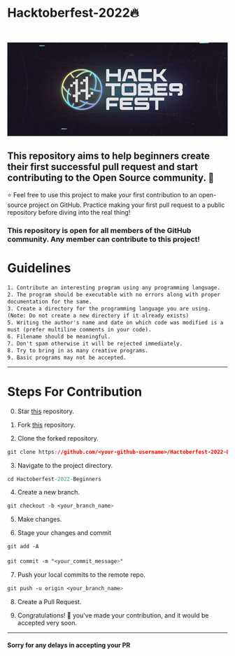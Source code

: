 # Hacktoberfest-2022🔥

<br>
<p align="center">
  <img src="./Hacktoberfest_Logo.jpeg">
</p>

## This repository aims to help beginners create their first successful pull request and start contributing to the Open Source community. :partying_face:

:star: Feel free to use this project to make your first contribution to an open-source project on GitHub. Practice making your first pull request to a public repository before diving into the real thing!

### This repository is open for all members of the GitHub community. Any member can contribute to this project!
# Guidelines

    1. Contribute an interesting program using any programming language.
    2. The program should be executable with no errors along with proper documentation for the same.
    3. Create a directory for the programming language you are using. (Note: Do not create a new directory if it already exists)
    5. Writing the author's name and date on which code was modified is a must (prefer multiline comments in your code).
    6. Filename should be meaningful.
    7. Don't spam otherwise it will be rejected immediately.
    8. Try to bring in as many creative programs.
    9. Basic programs may not be accepted.

---

# Steps For Contribution

0. Star <a href="https://github.com/bhavberi/Hactoberfest-2022-Beginners" title="this">this</a> repository.

1. Fork <a href="https://github.com/bhavberi/Hactoberfest-2022-Beginners/fork" title="this">this</a> repository.

2. Clone the forked repository.
```css
git clone https://github.com/<your-github-username>/Hactoberfest-2022-Beginners
```
  
3. Navigate to the project directory.
```py
cd Hactoberfest-2022-Beginners
```

4. Create a new branch.
```css
git checkout -b <your_branch_name>
```

5. Make changes.

6. Stage your changes and commit
```css
git add -A

git commit -m "<your_commit_message>"
```

7. Push your local commits to the remote repo.
```css
git push -u origin <your_branch_name>
```

8. Create a Pull Request.

9. Congratulations! 🎉 you've made your contribution, and it would be accepted very soon.


---
#### Sorry for any delays in accepting your PR 
